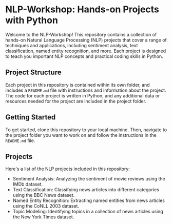 # NLP-Workshop: Hands-on Projects with Python

Welcome to the NLP-Workshop! This repository contains a collection of hands-on Natural Language Processing (NLP) projects that cover a range of techniques and applications, including sentiment analysis, text classification, named entity recognition, and more. Each project is designed to teach you important NLP concepts and practical coding skills in Python.

## Project Structure

Each project in this repository is contained within its own folder, and includes a `README.md` file with instructions and information about the project. The code for each project is written in Python, and any additional data or resources needed for the project are included in the project folder.

## Getting Started

To get started, clone this repository to your local machine. Then, navigate to the project folder you want to work on and follow the instructions in the `README.md` file.

## Projects

Here's a list of the NLP projects included in this repository:

- Sentiment Analysis: Analyzing the sentiment of movie reviews using the IMDb dataset.
- Text Classification: Classifying news articles into different categories using the BBC News dataset.
- Named Entity Recognition: Extracting named entities from news articles using the CoNLL 2003 dataset.
- Topic Modeling: Identifying topics in a collection of news articles using the New York Times dataset.

